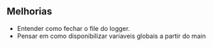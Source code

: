 ## Melhorias
- Entender como fechar o file do logger.
- Pensar em como disponibilizar variaveis globais a partir do main
